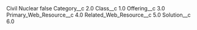 <?xml version="1.0" encoding="UTF-8"?>
<CustomMetadata xmlns="http://soap.sforce.com/2006/04/metadata" xmlns:xsi="http://www.w3.org/2001/XMLSchema-instance" xmlns:xsd="http://www.w3.org/2001/XMLSchema">
    <label>Civil Nuclear</label>
    <protected>false</protected>
    <values>
        <field>Category__c</field>
        <value xsi:type="xsd:double">2.0</value>
    </values>
    <values>
        <field>Class__c</field>
        <value xsi:type="xsd:double">1.0</value>
    </values>
    <values>
        <field>Offering__c</field>
        <value xsi:type="xsd:double">3.0</value>
    </values>
    <values>
        <field>Primary_Web_Resource__c</field>
        <value xsi:type="xsd:double">4.0</value>
    </values>
    <values>
        <field>Related_Web_Resource__c</field>
        <value xsi:type="xsd:double">5.0</value>
    </values>
    <values>
        <field>Solution__c</field>
        <value xsi:type="xsd:double">6.0</value>
    </values>
</CustomMetadata>
